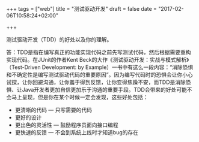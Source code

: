 +++
tags = ["web"]
title = "测试驱动开发"
draft = false
date = "2017-02-06T10:58:24+02:00"

+++


测试驱动开发（TDD）的好处以及你的理解。

答：TDD是指在编写真正的功能实现代码之前先写测试代码，然后根据需要重构实现代码。在JUnit的作者Kent Beck的大作《测试驱动开发：实战与模式解析》（Test-Driven Development: by Example）一书中有这么一段内容：“消除恐惧和不确定性是编写测试驱动代码的重要原因”。因为编写代码时的恐惧会让你小心试探，让你回避沟通，让你羞于得到反馈，让你变得焦躁不安，而TDD是消除恐惧、让Java开发者更加自信更加乐于沟通的重要手段。TDD会带来的好处可能不会马上呈现，但是你在某个时候一定会发现，这些好处包括：

- 更清晰的代码 — 只写需要的代码
- 更好的设计
- 更出色的灵活性 — 鼓励程序员面向接口编程
- 更快速的反馈 — 不会到系统上线时才知道bug的存在